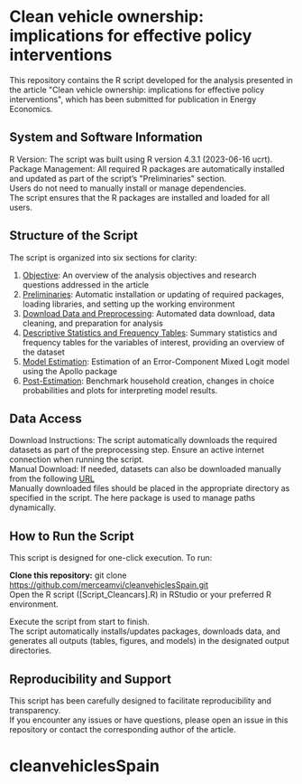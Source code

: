 # **Clean vehicle ownership: implications for effective policy interventions**
This repository contains the R script developed for the analysis presented in the article "Clean vehicle ownership: implications for effective policy interventions", which has been submitted for publication in Energy Economics.

## **System and Software Information**
R Version: The script was built using R version 4.3.1 (2023-06-16 ucrt).  
Package Management: All required R packages are automatically installed and updated as part of the script’s "Preliminaries" section.  
Users do not need to manually install or manage dependencies.  
The script ensures that the R packages are installed and loaded for all users.  

## **Structure of the Script**
The script is organized into six sections for clarity:  

1. [Objective](https://github.com/merceamvi/cleanvehiclesSpain/blob/68025f03a1620c106f09a8e1dfa6c65141bf97b4/Script_CleanCars.R#L8): An overview of the analysis objectives and research questions addressed in the article  
2. [Preliminaries](https://github.com/merceamvi/cleanvehiclesSpain/blob/68025f03a1620c106f09a8e1dfa6c65141bf97b4/Script_CleanCars.R#L15): Automatic installation or updating of required packages, loading libraries, and setting up the working environment  
3. [Download Data and Preprocessing](https://github.com/merceamvi/cleanvehiclesSpain/blob/68025f03a1620c106f09a8e1dfa6c65141bf97b4/Script_CleanCars.R#L66-L68): Automated data download, data cleaning, and preparation for analysis  
4. [Descriptive Statistics and Frequency Tables](https://github.com/merceamvi/cleanvehiclesSpain/blob/68025f03a1620c106f09a8e1dfa6c65141bf97b4/Script_CleanCars.R#L553-L555): Summary statistics and frequency tables for the variables of interest, providing an overview of the dataset  
5. [Model Estimation](https://github.com/merceamvi/cleanvehiclesSpain/blob/68025f03a1620c106f09a8e1dfa6c65141bf97b4/Script_CleanCars.R#L762-L764): Estimation of an Error-Component Mixed Logit model using the Apollo package  
6. [Post-Estimation](https://github.com/merceamvi/cleanvehiclesSpain/blob/68025f03a1620c106f09a8e1dfa6c65141bf97b4/Script_CleanCars.R#L1291-L1293): Benchmark household creation, changes in choice probabilities and plots for interpreting model results.  

## **Data Access**
Download Instructions: The script automatically downloads the required datasets as part of the preprocessing step. Ensure an active internet connection when running the script.  
Manual Download: If needed, datasets can also be downloaded manually from the following [URL](https://www.ine.es/dyngs/INEbase/es/operacion.htm?c=Estadistica_C&cid=1254736177092&menu=ultiDatos&idp=1254735572981)  
Manually downloaded files should be placed in the appropriate directory as specified in the script. The here package is used to manage paths dynamically.  

## **How to Run the Script**
This script is designed for one-click execution. To run:  

**Clone this repository:**
git clone https://github.com/merceamvi/cleanvehiclesSpain.git  
Open the R script ([Script_Cleancars].R) in RStudio or your preferred R environment.  

Execute the script from start to finish.   
The script automatically installs/updates packages, downloads data, and generates all outputs (tables, figures, and models) in the designated output directories.  

## **Reproducibility and Support**
This script has been carefully designed to facilitate reproducibility and transparency.   
If you encounter any issues or have questions, please open an issue in this repository or contact the corresponding author of the article.   




# cleanvehiclesSpain

